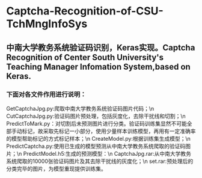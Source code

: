 # Captcha-Recognition-of-CSU-TchMngInfoSys
## 中南大学教务系统验证码识别，Keras实现。Captcha Recognition of Center South University's Teaching Manager Infomation System,based on Keras.
### 下面对各文件作用进行说明：
GetCaptchaJpg.py:爬取中南大学教务系统验证码图片代码；\n
CutCaptchaJpg.py:验证码图片预处理，包括灰度化，去除干扰线和切割；\n
PredictToMark.py：对切割后未预测图片进行分类。验证码训练集显然不可能全部手动标记，故采取先标记一小部分，使用少量样本训练模型，再用有一定准确率的模型帮助标记的方式标记样本；\n
CreateModel.py:根据训练集生成模型；\n
PredictCaptcha.py:使用已生成的模型预测从中南大学教务系统爬取的验证码图片；\n
PredictModel.h5:生成的预测模型：\n
CaptchaJpg.rar:从中南大学教务系统爬取的10000张验证码图片及其去除干扰线的灰度化；\n
set.rar:预处理后的分类完毕的图片，为模型重现提供训练集。

